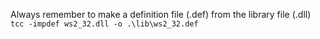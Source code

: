 Always remember to make a definition file (.def) from the library file (.dll) `tcc -impdef ws2_32.dll -o .\lib\ws2_32.def`
